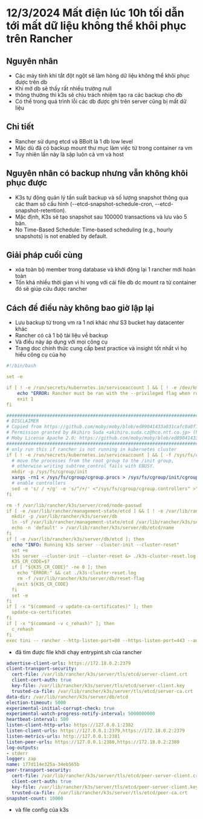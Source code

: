 # 12/3/2024 Mất điện lúc 10h tối dẫn tới mất dữ liệu không thể khôi phục trên Rancher

## Nguyên nhân
- Các máy tính khi tắt đột ngột sẽ làm hỏng dữ liệu không thể khôi phục được trên db
- Khi mở db sẽ thấy rất nhiều trường null
- thông thường thì k3s sẽ chịu trách nhiệm tạo ra các backup cho db
- Có thể trong quá trình lỗi các db được ghi trên server cũng bị mất dữ liệu

## Chi tiết
- Rancher sử dụng etcd và BBolt là 1 db low level
- Mặc dù đã có backup mount thư mục làm việc từ trong container ra vm
- Tuy nhiên lần này là sập luôn cả vm và host
## Nguyên nhân có backup nhưng vẫn không khôi phục được
- K3s tự động quản lý tần suất backup và số lượng snapshot thông qua các tham số cấu hình (--etcd-snapshot-schedule-cron, --etcd-snapshot-retention).
- Mặc định, K3s sẽ tạo snapshot sau 100000 transactions và lưu vào 5 bản.
- No Time-Based Schedule: Time-based scheduling (e.g., hourly snapshots) is not enabled by default.
## Giải pháp cuối cùng
- xóa toàn bộ member trong database và khởi động lại 1 rancher mới hoàn toàn
- Tốn khá nhiều thời gian vì hi vọng với cái file db dc mount ra từ container đó sẽ giúp cứu được rancher 
## Cách để điều này không bao giờ lập lại 
- Lưu backup từ trong vm ra 1 nơi khác như S3 bucket hay datacenter khác
- Rancher có cả 1 bộ tài liệu về backup
- Và điều này áp dụng với mọi công cụ
- Trang doc chính thức cung cấp best practice và insight tốt nhất vì họ hiểu công cụ của họ

```yaml
#!/bin/bash

set -e

if [ ! -e /run/secrets/kubernetes.io/serviceaccount ] && [ ! -e /dev/kmsg ]; then
    echo "ERROR: Rancher must be ran with the --privileged flag when running outside of Kubernetes"
    exit 1
fi

#########################################################################################################################################
# DISCLAIMER                                                                                                                            #
# Copied from https://github.com/moby/moby/blob/ed89041433a031cafc0a0f19cfe573c31688d377/hack/dind#L28-L37                              #
# Permission granted by Akihiro Suda <akihiro.suda.cz@hco.ntt.co.jp> (https://github.com/rancher/k3d/issues/493#issuecomment-827405962) #
# Moby License Apache 2.0: https://github.com/moby/moby/blob/ed89041433a031cafc0a0f19cfe573c31688d377/LICENSE                           #
#########################################################################################################################################
# only run this if rancher is not running in kubernetes cluster
if [ ! -e /run/secrets/kubernetes.io/serviceaccount ] && [ -f /sys/fs/cgroup/cgroup.controllers ]; then
  # move the processes from the root group to the /init group,
  # otherwise writing subtree_control fails with EBUSY.
  mkdir -p /sys/fs/cgroup/init
  xargs -rn1 < /sys/fs/cgroup/cgroup.procs > /sys/fs/cgroup/init/cgroup.procs || :
  # enable controllers
  sed -e 's/ / +/g' -e 's/^/+/' <"/sys/fs/cgroup/cgroup.controllers" >"/sys/fs/cgroup/cgroup.subtree_control"
fi

rm -f /var/lib/rancher/k3s/server/cred/node-passwd
if [ -e /var/lib/rancher/management-state/etcd ] && [ ! -e /var/lib/rancher/k3s/server/db/etcd ]; then
  mkdir -p /var/lib/rancher/k3s/server/db
  ln -sf /var/lib/rancher/management-state/etcd /var/lib/rancher/k3s/server/db/etcd
  echo -n 'default' > /var/lib/rancher/k3s/server/db/etcd/name
fi
if [ -e /var/lib/rancher/k3s/server/db/etcd ]; then
  echo "INFO: Running k3s server --cluster-init --cluster-reset"
  set +e
  k3s server --cluster-init --cluster-reset &> ./k3s-cluster-reset.log
  K3S_CR_CODE=$?
  if [ "${K3S_CR_CODE}" -ne 0 ]; then
    echo "ERROR:" && cat ./k3s-cluster-reset.log
    rm -f /var/lib/rancher/k3s/server/db/reset-flag
    exit ${K3S_CR_CODE}
  fi
  set -e
fi
if [ -x "$(command -v update-ca-certificates)" ]; then
  update-ca-certificates
fi
if [ -x "$(command -v c_rehash)" ]; then
  c_rehash
fi
exec tini -- rancher --http-listen-port=80 --https-listen-port=443 --audit-log-path=${AUDIT_LOG_PATH} --audit-level=${AUDIT_LEVEL} --audit-log-maxage=${AUDIT_LOG_MAXAGE} --audit-log-maxbackup=${AUDIT_LOG_MAXBACKUP} --audit-log-maxsize=${AUDIT_LOG_MAXSIZE} "${@}"
```
- đã tìm được file khởi chạy entrypint.sh của rancher

```yaml
advertise-client-urls: https://172.18.0.2:2379
client-transport-security:
  cert-file: /var/lib/rancher/k3s/server/tls/etcd/server-client.crt
  client-cert-auth: true
  key-file: /var/lib/rancher/k3s/server/tls/etcd/server-client.key
  trusted-ca-file: /var/lib/rancher/k3s/server/tls/etcd/server-ca.crt
data-dir: /var/lib/rancher/k3s/server/db/etcd
election-timeout: 5000
experimental-initial-corrupt-check: true
experimental-watch-progress-notify-interval: 5000000000
heartbeat-interval: 500
listen-client-http-urls: https://127.0.0.1:2382
listen-client-urls: https://127.0.0.1:2379,https://172.18.0.2:2379
listen-metrics-urls: http://127.0.0.1:2381
listen-peer-urls: https://127.0.0.1:2380,https://172.18.0.2:2380
log-outputs:
- stderr
logger: zap
name: 177d114e325a-34eb565b
peer-transport-security:
  cert-file: /var/lib/rancher/k3s/server/tls/etcd/peer-server-client.crt
  client-cert-auth: true
  key-file: /var/lib/rancher/k3s/server/tls/etcd/peer-server-client.key
  trusted-ca-file: /var/lib/rancher/k3s/server/tls/etcd/peer-ca.crt
snapshot-count: 10000
```
- và file config của k3s
